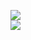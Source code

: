 [![](https://img.shields.io/badge/Made%20With-Github%20Spray-lightgrey.svg?style=for-the-badge&logo=github)](https://github.com/Annihil/github-spray#2031)  
[![](https://i.imgur.com/2DrTn0Z.gif)](https://github.com/Annihil/github-spray)